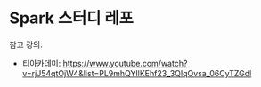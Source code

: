 # Spark 스터디 레포

참고 강의:
 - 티아카데미: https://www.youtube.com/watch?v=rjJ54qtOjW4&list=PL9mhQYIlKEhf23_3QIqQvsa_06CyTZGdl
